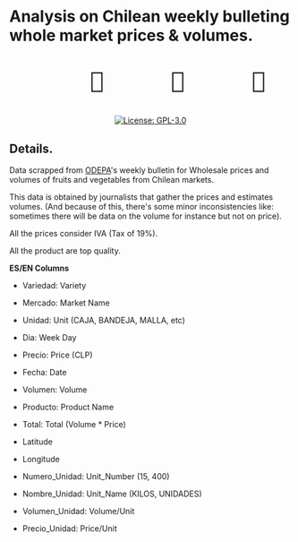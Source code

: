 # Analysis on Chilean weekly bulleting whole market prices & volumes.

<div align="center">

<pre style="font-size: 40px;">
      🥔     🍅     🍏     🍇     🥕     🧅     🥬     🍊     🍐     🥑
</pre>


[![License: GPL-3.0](https://img.shields.io/badge/License-GPL--3.0-blue.svg)](https://opensource.org/licenses/GPL-3.0)

</div>

## Details.

Data scrapped from [ODEPA](https://www.odepa.gob.cl/)'s weekly bulletin for Wholesale prices and volumes of fruits and vegetables from Chilean markets.

This data is obtained by journalists that gather the prices and estimates volumes. (And because of this, there's some minor inconsistencies like: sometimes there will be data on the volume for instance but not on price).

All the prices consider IVA (Tax of 19%).

All the product are top quality.

**ES/EN Columns**

- Variedad: Variety

- Mercado: Market Name

- Unidad: Unit (CAJA, BANDEJA, MALLA, etc)

- Dia: Week Day

- Precio: Price (CLP)

- Fecha: Date

- Volumen: Volume

- Producto: Product Name

- Total: Total (Volume * Price)

- Latitude

- Longitude

- Numero_Unidad: Unit_Number (15, 400)

- Nombre_Unidad: Unit_Name (KILOS, UNIDADES)

- Volumen_Unidad: Volume/Unit

- Precio_Unidad: Price/Unit
